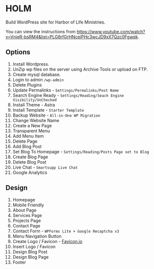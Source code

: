 # HOLM
Build WordPress site for Harbor of Life Ministries.

You can view the instructions from https://www.youtube.com/watch?v=VnjeR-bsRM4&list=PLG6rfGrHNceiPHc3wcJD9xX7Qzc0Fgwqk.

## Options
1. Install Wordpress.
2. UnZip wp files on the server using Archive Tools or upload on FTP.
3. Create mysql database.
4. Login to admin `/wp-admin`
5. Delete Plugins
6. Update Permalinks - `Settings/Permalinks/Post Name`
7. Search Engine Ready - `Settings/Reading/Seach Engine Visibility/UnChecked`
8. Install Theme - Astra
9. Install Template - `Starter Template`
10. Backup Website - `All-in-One WP Migration`
11. Change Website Name
12. Create a New Page
13. Transparent Menu 
14. Add Menu Item
15. Delete Page
16. Add Blog Post 
17. Set Blog To Homepage - `Settings/Reading/Posts Page set to Blog`
18. Create Blog Page 
19. Delete Blog Post
20. Live Chat - `Smartsupp Live Chat`
21. Google Analytics

## Design
1. Homepage 
2. Mobile Friendly 
3. About Page 
4. Services Page
5. Projects Page 
6. Contact Page 
7. Contact Form - `WPForms Lite + Google Recaptcha v3`
8. Menu Navigation Button 
9. Create Logo / Favicon - [Favicon.io](https://favicon.io/)
10. Insert Logo / Favicon 
11. Design Blog Post 
12. Design Blog Page 
13. Footer




